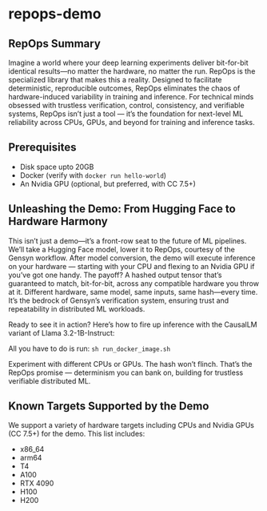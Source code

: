 # repops-demo

## RepOps Summary
Imagine a world where your deep learning experiments deliver bit-for-bit identical results—no matter the hardware, no matter the run. RepOps is the specialized library that makes this a reality. Designed to facilitate deterministic, reproducible outcomes, RepOps eliminates the chaos of hardware-induced variability in training and inference. For technical minds obsessed with trustless verification, control, consistency, and verifiable systems, RepOps isn’t just a tool — it’s the foundation for next-level ML reliability across CPUs, GPUs, and beyond for training and inference tasks.

## Prerequisites
* Disk space upto 20GB
* Docker (verify with `docker run hello-world`)
* An Nvidia GPU (optional, but preferred, with CC 7.5+)

## Unleashing the Demo: From Hugging Face to Hardware Harmony
This isn’t just a demo—it’s a front-row seat to the future of ML pipelines. We’ll take a Hugging Face model, lower it to RepOps, courtesy of the Gensyn workflow. After model conversion, the demo will execute inference on your hardware — starting with your CPU and flexing to an Nvidia GPU if you’ve got one handy. The payoff? A hashed output tensor that’s guaranteed to match, bit-for-bit, across any compatible hardware you throw at it. Different hardware, same model, same inputs, same hash—every time. It’s the bedrock of Gensyn’s verification system, ensuring trust and repeatability in distributed ML workloads.

Ready to see it in action? Here’s how to fire up inference with the CausalLM variant of Llama 3.2-1B-Instruct:

All you have to do is run: `sh run_docker_image.sh`

Experiment with different CPUs or GPUs. The hash won’t flinch. That’s the RepOps promise — determinism you can bank on, building for trustless verifiable distributed ML.

## Known Targets Supported by the Demo
We support a variety of hardware targets including CPUs and Nvidia GPUs (CC 7.5+) for the demo. This list includes:
* x86_64
* arm64
* T4
* A100
* RTX 4090
* H100
* H200
